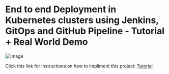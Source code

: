 # End to end  Deployment in Kubernetes clusters using Jenkins, GitOps and GitHub Pipeline - Tutorial + Real World Demo


![image](https://user-images.githubusercontent.com/115881685/209542342-7247a5d7-f6cd-43c0-b419-7d8b82ab7be6.png)

Click this link for instructions on how to impliment this project: [Tutorial](https://youtu.be/o4QG_kqYvHk)

